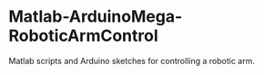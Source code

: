 # Matlab-ArduinoMega-RoboticArmControl
 Matlab scripts and Arduino sketches for controlling a robotic arm.
